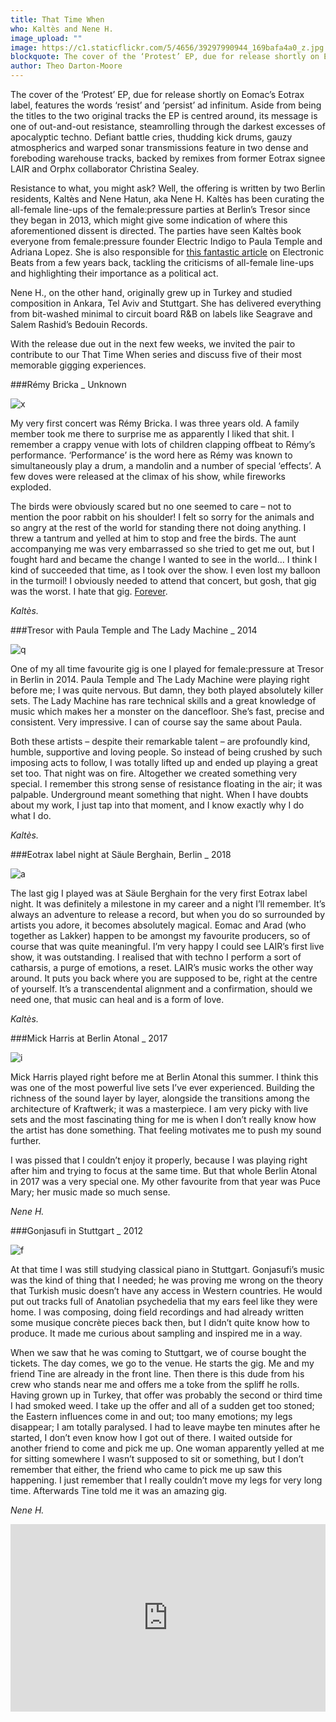 ```yaml
---
title: That Time When
who: Kaltès and Nene H.
image_upload: ""
image: https://c1.staticflickr.com/5/4656/39297990944_169bafa4a0_z.jpg
blockquote: The cover of the ‘Protest’ EP, due for release shortly on Eomac’s Eotrax label, features the words ‘resist’ and ‘persist’ ad infinitum. Aside from being the titles to the two original tracks the EP is centred around, its message is one of out-and-out resistance, steamrolling through the darkest excesses of apocalyptic techno. Defiant battle cries, thudding kick drums, gauzy atmospherics and warped sonar transmissions feature in two dense and foreboding warehouse tracks, backed by remixes from former Eotrax signee LAIR and Orphx collaborator Christina Sealey.
author: Theo Darton-Moore
---
```

The cover of the ‘Protest’ EP, due for release shortly on Eomac’s Eotrax label, features the words ‘resist’ and ‘persist’ ad infinitum. Aside from being the titles to the two original tracks the EP is centred around, its message is one of out-and-out resistance, steamrolling through the darkest excesses of apocalyptic techno. Defiant battle cries, thudding kick drums, gauzy atmospherics and warped sonar transmissions feature in two dense and foreboding warehouse tracks, backed by remixes from former Eotrax signee LAIR and Orphx collaborator Christina Sealey.

Resistance to what, you might ask? Well, the offering is written by two Berlin residents, Kaltès and Nene Hatun, aka Nene H. Kaltès has been curating the all-female line-ups of the female:pressure parties at Berlin’s Tresor since they began in 2013, which might give some indication of where this aforementioned dissent is directed. The parties have seen Kaltès book everyone from female:pressure founder Electric Indigo to Paula Temple and Adriana Lopez. She is also responsible for [this fantastic article](http://www.electronicbeats.net/femalepressure-promoter-weighs-female-lineups/) on Electronic Beats from a few years back, tackling the criticisms of all-female line-ups and highlighting their importance as a political act.

Nene H., on the other hand, originally grew up in Turkey and studied composition in Ankara, Tel Aviv and Stuttgart. She has delivered everything from bit-washed minimal to circuit board R&B on labels like Seagrave and Salem Rashid’s Bedouin Records.

With the release due out in the next few weeks, we invited the pair to contribute to our That Time When series and discuss five of their most memorable gigging experiences.

###Rémy Bricka _ Unknown

![x](https://c1.staticflickr.com/5/4757/39110860625_f81d03c20f_b.jpg)

My very first concert was Rémy Bricka. I was three years old. A family member took me there to surprise me as apparently I liked that shit. I remember a crappy venue with lots of children clapping offbeat to Rémy’s performance. ‘Performance’ is the word here as Rémy was known to simultaneously play a drum, a mandolin and a number of special ‘effects’. A few doves were released at the climax of his show, while fireworks exploded.

The birds were obviously scared but no one seemed to care – not to mention the poor rabbit on his shoulder! I felt so sorry for the animals and so angry at the rest of the world for standing there not doing anything. I threw a tantrum and yelled at him to stop and free the birds. The aunt accompanying me was very embarrassed so she tried to get me out, but I fought hard and became the change I wanted to see in the world… I think I kind of succeeded that time, as I took over the show. I even lost my balloon in the turmoil! I obviously needed to attend that concert, but gosh, that gig was the worst. I hate that gig. [Forever](https://www.youtube.com/watch?v=mYy3q-qDtO8).

_Kaltès._ 

###Tresor with Paula Temple and The Lady Machine _ 2014

![q](https://c1.staticflickr.com/5/4747/39977027152_8cef38d267_b.jpg)

One of my all time favourite gig is one I played for female:pressure at Tresor in Berlin in 2014. Paula Temple and The Lady Machine were playing right before me; I was quite nervous. But damn, they both played absolutely killer sets. The Lady Machine has rare technical skills and a great knowledge of music which makes her a monster on the dancefloor. She’s fast, precise and consistent. Very impressive. I can of course say the same about Paula.

Both these artists – despite their remarkable talent – are profoundly kind, humble, supportive and loving people. So instead of being crushed by such imposing acts to follow, I was totally lifted up and ended up playing a great set too. That night was on fire. Altogether we created something very special. I remember this strong sense of resistance floating in the air; it was palpable. Underground meant something that night. When I have doubts about my work, I just tap into that moment, and I know exactly why I do what I do.

_Kaltès._ 

###Eotrax label night at Säule Berghain, Berlin _ 2018

![a](https://c1.staticflickr.com/5/4602/39110860195_e758f760d7_b.jpg)

The last gig I played was at Säule Berghain for the very first Eotrax label night. It was definitely a milestone in my career and a night I’ll remember. It’s always an adventure to release a record, but when you do so surrounded by artists you adore, it becomes absolutely magical. Eomac and Arad (who together as Lakker) happen to be amongst my favourite producers, so of course that was quite meaningful. I’m very happy I could see LAIR’s first live show, it was outstanding. I realised that with techno I perform a sort of catharsis, a purge of emotions, a reset. LAIR’s music works the other way around. It puts you back where you are supposed to be, right at the centre of yourself. It’s a transcendental alignment and a confirmation, should we need one, that music can heal and is a form of love.

_Kaltès._ 

###Mick Harris at Berlin Atonal _ 2017

![i](https://c1.staticflickr.com/5/4675/39110860485_223e17519c_b.jpg)

Mick Harris played right before me at Berlin Atonal this summer. I think this was one of the most powerful live sets I’ve ever experienced. Building the richness of the sound layer by layer, alongside the transitions among the architecture of Kraftwerk; it was a masterpiece. I am very picky with live sets and the most fascinating thing for me is when I don’t really know how the artist has done something. That feeling motivates me to push my sound further.

I was pissed that I couldn’t enjoy it properly, because I was playing right after him and trying to focus at the same time. But that whole Berlin Atonal in 2017 was a very special one. My other favourite from that year was Puce Mary; her music made so much sense.

_Nene H._

###Gonjasufi in Stuttgart _ 2012

![f](https://c1.staticflickr.com/5/4755/39977027382_7aae9e75a6_b.jpg)

At that time I was still studying classical piano in Stuttgart. Gonjasufi’s music was the kind of thing that I needed; he was proving me wrong on the theory that Turkish music doesn’t have any access in Western countries. He would put out tracks full of Anatolian psychedelia that my ears feel like they were home. I was composing, doing field recordings and had already written some musique concrète pieces back then, but I didn’t quite know how to produce. It made me curious about sampling and inspired me in a way.

When we saw that he was coming to Stuttgart, we of course bought the tickets. The day comes, we go to the venue. He starts the gig. Me and my friend Tine are already in the front line. Then there is this dude from his crew who stands near me and offers me a toke from the spliff he rolls. Having grown up in Turkey, that offer was probably the second or third time I had smoked weed. I take up the offer and all of a sudden get too stoned; the Eastern influences come in and out; too many emotions; my legs disappear; I am totally paralysed. I had to leave maybe ten minutes after he started, I don’t even know how I got out of there. I waited outside for another friend to come and pick me up. One woman apparently yelled at me for sitting somewhere I wasn’t supposed to sit or something, but I don’t remember that either, the friend who came to pick me up saw this happening. I just remember that I really couldn’t move my legs for very long time. Afterwards Tine told me it was an amazing gig.

_Nene H._

<iframe width="100%" height="300" scrolling="no" frameborder="no" allow="autoplay" src="https://w.soundcloud.com/player/?url=https%3A//api.soundcloud.com/tracks/366371879&color=%238a8a8a&auto_play=false&hide_related=false&show_comments=true&show_user=true&show_reposts=false&show_teaser=true&visual=true"></iframe>